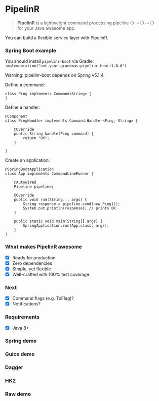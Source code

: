 # PipelinR

> **PipelinR** is a lightweight command processing pipeline ❍ ⇢ ❍ ⇢ ❍ for your Java awesome app. 

You can build a flexible service layer with PipelinR.

### Spring Boot example

You should install `pipelinr-boot` via Gradle:
```implementation("not.your.grandmas:pipelinr-boot:1.0.0")```

Warning: pipelinr-boot depends on Spring v5.1.4.

Define a command:
```
class Ping implements Command<String> {
}
```

Define a handler:
```
@Component
class PingHandler implements Command.Handler<Ping, String> {

    @Override
    public String handle(Ping command) {
        return "OK";
    }

}
```

Create an application:
```
@SpringBootApplication
class App implements CommandLineRunner {

    @Autowired
    Pipeline pipeline;

    @Override
    public void run(String... args) {
        String response = pipeline.send(new Ping());
        System.out.println(response); // prints OK        
    }

    public static void main(String[] args) {
        SpringApplication.run(App.class, args);
    }
}

```


### What makes PipelinR awesome
- [x] Ready for production
- [x] Zero dependencies
- [x] Simple, yet flexible
- [x] Well-crafted with 100% test coverage

### Next
- [x] Command flags (e.g. TxFlag)?
- [x] Notifications?

### Requirements
- [x] Java 8+

### Spring demo


### Guice demo

### Dagger

### HK2


### Raw demo
